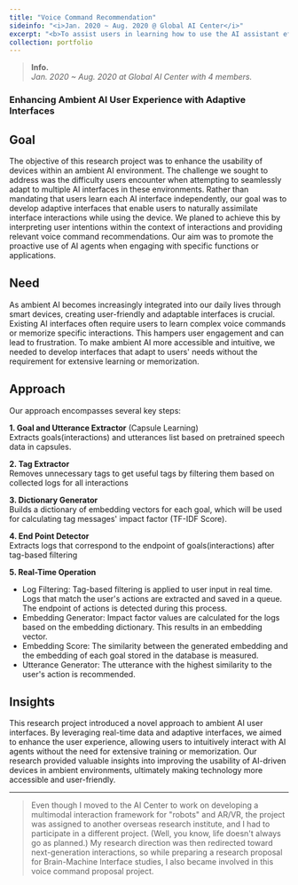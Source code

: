 ```yaml
---
title: "Voice Command Recommendation"
sideinfo: "<i>Jan. 2020 ~ Aug. 2020 @ Global AI Center</i>"
excerpt: "<b>To assist users in learning how to use the AI assistant effectively.</b>"
collection: portfolio
---
```

<!-- <br/><img src='/images/500x300.png'> -->

> **Info.**  
  _Jan. 2020 ~ Aug. 2020 at Global AI Center with 4 members._

### Enhancing Ambient AI User Experience with Adaptive Interfaces

## Goal

The objective of this research project was to enhance the usability of devices within an ambient AI environment. The challenge we sought to address was the difficulty users encounter when attempting to seamlessly adapt to multiple AI interfaces in these environments. Rather than mandating that users learn each AI interface independently, our goal was to develop adaptive interfaces that enable users to naturally assimilate interface interactions while using the device. We planed to achieve this by interpreting user intentions within the context of interactions and providing relevant voice command recommendations. Our aim was to promote the proactive use of AI agents when engaging with specific functions or applications.

## Need

As ambient AI becomes increasingly integrated into our daily lives through smart devices, creating user-friendly and adaptable interfaces is crucial. Existing AI interfaces often require users to learn complex voice commands or memorize specific interactions. This hampers user engagement and can lead to frustration. To make ambient AI more accessible and intuitive, we needed to develop interfaces that adapt to users' needs without the requirement for extensive learning or memorization.

## Approach

Our approach encompasses several key steps:

**1. Goal and Utterance Extractor** (Capsule Learning)  
  Extracts goals(interactions) and utterances list based on pretrained speech data in capsules.

**2. Tag Extractor**  
  Removes unnecessary tags to get useful tags by filtering them based on collected logs for all interactions

**3. Dictionary Generator**  
  Builds a dictionary of embedding vectors for each goal, which will be used for calculating tag messages' impact factor (TF-IDF Score).

**4. End Point Detector**  
  Extracts logs that correspond to the endpoint of goals(interactions) after tag-based filtering

**5. Real-Time Operation**
   - Log Filtering: Tag-based filtering is applied to user input in real time. Logs that match the user's actions are extracted and saved in a queue. The endpoint of actions is detected during this process.
   - Embedding Generator: Impact factor values are calculated for the logs based on the embedding dictionary. This results in an embedding vector.
   - Embedding Score: The similarity between the generated embedding and the embedding of each goal stored in the database is measured.
   - Utterance Generator: The utterance with the highest similarity to the user's action is recommended.

## Insights

This research project introduced a novel approach to ambient AI user interfaces. By leveraging real-time data and adaptive interfaces, we aimed to enhance the user experience, allowing users to intuitively interact with AI agents without the need for extensive training or memorization. Our research provided valuable insights into improving the usability of AI-driven devices in ambient environments, ultimately making technology more accessible and user-friendly.

***

> Even though I moved to the AI Center to work on developing a multimodal interaction framework for "robots" and AR/VR, the project was assigned to another overseas research institute, and I had to participate in a different project. (Well, you know, life doesn't always go as planned.) My research direction was then redirected toward next-generation interactions, so while preparing a research proposal for Brain-Machine Interface studies, I also became involved in this voice command proposal project.
